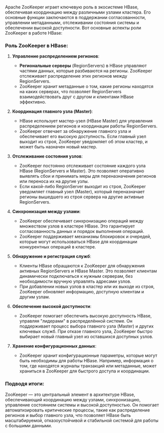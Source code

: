 Apache ZooKeeper играет ключевую роль в экосистеме HBase, обеспечивая координацию между различными узлами кластера. Его основные функции заключаются в поддержании согласованности, управлении метаданными, отслеживании состояния системы и обеспечении высокой доступности. Вот основные аспекты роли ZooKeeper в работе HBase:

### Роль ZooKeeper в HBase:

1. **Управление распределением регионов**:
   - **Региональные серверы** (RegionServers) в HBase управляют частями данных, которые разбиваются на регионы. ZooKeeper отслеживает распределение этих регионов между RegionServers.
   - ZooKeeper хранит метаданные о том, какие регионы находятся на каких серверах, что позволяет RegionServers взаимодействовать друг с другом и клиентами HBase эффективно.

2. **Координация главного узла (Master)**:
   - HBase использует мастер-узел (HBase Master) для управления распределением регионов и координации работы RegionServers.
   - ZooKeeper отвечает за обнаружение главного узла и обеспечивает его высокую доступность. Если главный узел выходит из строя, ZooKeeper уведомляет об этом кластер, и может быть назначен новый мастер.

3. **Отслеживание состояния узлов**:
   - ZooKeeper постоянно отслеживает состояние каждого узла HBase (RegionServers и Master). Это позволяет оперативно выявлять сбои и принимать меры для переназначения регионов или переноса их на другие узлы.
   - Если какой-либо RegionServer выходит из строя, ZooKeeper уведомляет главный узел (Master), который переназначает регионы вышедшего из строя сервера на другие активные RegionServers.

4. **Синхронизация между узлами**:
   - ZooKeeper обеспечивает синхронизацию операций между множеством узлов в кластере HBase. Это гарантирует согласованность данных и порядок выполнения операций.
   - ZooKeeper поддерживает механизмы блокировок и очередей, которые могут использоваться HBase для координации конкурентных операций в кластере.

5. **Обнаружение и регистрация служб**:
   - Клиенты HBase обращаются к ZooKeeper для обнаружения активных RegionServers и HBase Master. Это позволяет клиентам динамически подключаться к нужным серверам, без необходимости вручную управлять адресами узлов.
   - При добавлении новых узлов в кластер или их выходе из строя, ZooKeeper обновляет информацию, доступную клиентам и другим узлам.

6. **Обеспечение высокой доступности**:
   - ZooKeeper помогает обеспечить высокую доступность HBase, управляя "лидерами" в распределённой системе. Он поддерживает процесс выбора главного узла (Master) и других ключевых служб. При отказе главного узла, ZooKeeper быстро выбирает новый главный узел из оставшихся доступных узлов.

7. **Хранение конфигурационных данных**:
   - ZooKeeper хранит конфигурационные параметры, которые могут быть необходимы для работы HBase. Например, информация о том, где находятся журналы транзакций или метаданные, может храниться в ZooKeeper для быстрого доступа и координации.

### Подводя итоги:
ZooKeeper — это центральный элемент в архитектуре HBase, обеспечивающий координацию между узлами, синхронизацию, управление состоянием системы и высокой доступностью. Он помогает автоматизировать критические процессы, такие как распределение регионов и выбор главного узла, что позволяет HBase быть масштабируемой, отказоустойчивой и стабильной системой для работы с большими данными.